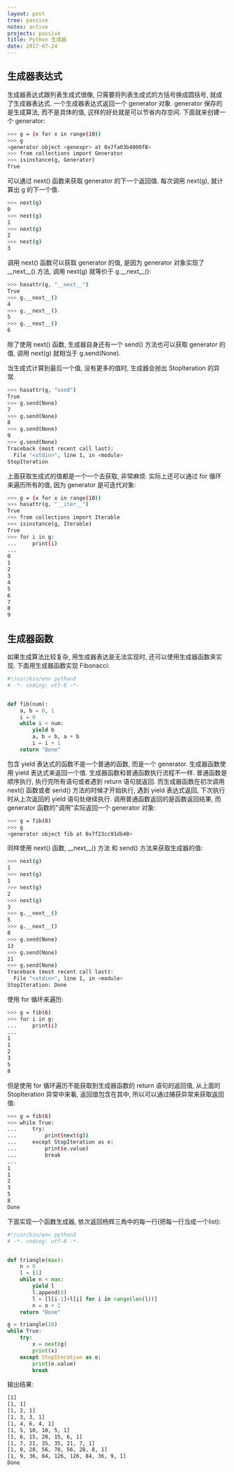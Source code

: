 ```yaml
---
layout: post
tree: passive
notes: active
projects: passive
title: Python 生成器
date: 2017-07-24
---
```


## 生成器表达式

生成器表达式跟列表生成式很像, 只需要将列表生成式的方括号换成圆括号, 就成了生成器表达式. 一个生成器表达式返回一个 generator 对象. generator 保存的是生成算法, 而不是具体的值, 这样的好处就是可以节省内存空间. 下面就来创建一个 generator:

~~~sh
>>> g = (x for x in range(10))
>>> g
<generator object <genexpr> at 0x7fa03b4000f8>
>>> from collections import Generator
>>> isinstance(g, Generator)
True
~~~

可以通过 next() 函数来获取 generator 的下一个返回值. 每次调用 next(g), 就计算出 g 的下一个值.

~~~sh
>>> next(g)
0
>>> next(g)
1
>>> next(g)
2
>>> next(g)
3
~~~

调用 next() 函数可以获取 generator 的值, 是因为 generator 对象实现了 \_\_next\_\_() 方法, 调用 next(g) 就等价于 g.\_\_next\_\_():

~~~sh
>>> hasattr(g, "__next__")
True
>>> g.__next__()
4
>>> g.__next__()
5
>>> g.__next__()
6
~~~

除了使用 next() 函数, 生成器自身还有一个 send() 方法也可以获取 generator 的值, 调用 next(g) 就相当于 g.send(None).

当生成式计算到最后一个值, 没有更多的值时, 生成器会抛出 StopIteration 的异常. 

~~~sh
>>> hasattr(g, "send")
True
>>> g.send(None)
7
>>> g.send(None)
8
>>> g.send(None)
9
>>> g.send(None)
Traceback (most recent call last):
  File "<stdin>", line 1, in <module>
StopIteration
~~~

上面获取生成式的值都是一个一个去获取, 非常麻烦. 实际上还可以通过 for 循环来遍历所有的值, 因为 generator 是可迭代对象:

~~~sh
>>> g = (x for x in range(10))
>>> hasattr(g, "__iter__")
True
>>> from collections import Iterable
>>> isinstance(g, Iterable)
True
>>> for i in g:
...     print(i)
... 
0
1
2
3
4
5
6
7
8
9
~~~


## 生成器函数

如果生成算法比较复杂, 用生成器表达是无法实现时, 还可以使用生成器函数来实现. 下面用生成器函数实现 Fibonacci:

~~~python
#!/usr/bin/env python3
# -*- coding: utf-8 -*-


def fib(num):
    a, b = 0, 1
    i = 0 
    while i < num:
        yield b
        a, b = b, a + b 
        i = i + 1
    return "Done"
~~~

包含 yield 表达式的函数不是一个普通的函数, 而是一个 generator. 生成器函数使用 yield 表达式来返回一个值. 生成器函数和普通函数执行流程不一样. 普通函数是顺序执行, 执行完所有语句或者遇到 return 语句就返回. 而生成器函数在初次调用 next() 函数或者 send() 方法的时候才开始执行, 遇到 yield 表达式返回, 下次执行时从上次返回的 yield 语句处继续执行. 调用普通函数返回的是函数返回结果, 而 generator 函数的"调用"实际返回一个 generator 对象:

~~~sh
>>> g = fib(8)
>>> g
<generator object fib at 0x7f23cc91db48>
~~~

同样使用 next() 函数, \_\_next\_\_() 方法 和 send() 方法来获取生成器的值:

~~~sh
>>> next(g)
1
>>> next(g)
1
>>> next(g)
2
>>> next(g)
3
>>> g.__next__()
5
>>> g.__next__()
8
>>> g.send(None)
13
>>> g.send(None)
21
>>> g.send(None)
Traceback (most recent call last):
  File "<stdin>", line 1, in <module>
StopIteration: Done
~~~

使用 for 循环来遍历:

~~~sh
>>> g = fib(6)
>>> for i in g:
...     print(i)
... 
1
1
2
3
5
8
~~~

但是使用 for 循环遍历不能获取到生成器函数的 return 语句的返回值, 从上面的 StopIteration 异常中来看, 返回值包含在其中, 所以可以通过捕获异常来获取返回值:

~~~sh
>>> g = fib(6)
>>> while True:
...     try:
...         print(next(g))
...     except StopIteration as e:
...         print(e.value)
...         break
... 
1
1
2
3
5
8
Done
~~~

下面实现一个函数生成器, 依次返回杨辉三角中的每一行(把每一行当成一个list):

~~~python
#!/usr/bin/env python3
# -*- coding: utf-8 -*-


def triangle(max):
    n = 0 
    l = [1] 
    while n < max:
        yield l
        l.append(0)
        l = [l[i-1]+l[i] for i in range(len(l))]
        n = n + 1
    return "Done"

g = triangle(10)
while True:
    try:
        x = next(g)
        print(x)
    except StopIteration as e:
        print(e.value)
        break
~~~

输出结果:

~~~sh
[1]
[1, 1]
[1, 2, 1]
[1, 3, 3, 1]
[1, 4, 6, 4, 1]
[1, 5, 10, 10, 5, 1]
[1, 6, 15, 20, 15, 6, 1]
[1, 7, 21, 35, 35, 21, 7, 1]
[1, 8, 28, 56, 70, 56, 28, 8, 1]
[1, 9, 36, 84, 126, 126, 84, 36, 9, 1]
Done
~~~



